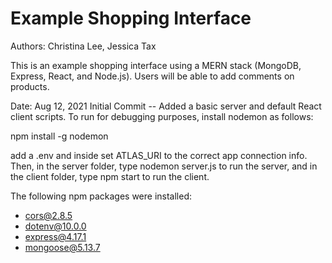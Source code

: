 # Example Shopping Interface

Authors: Christina Lee, Jessica Tax

This is an example shopping interface using a MERN stack (MongoDB, Express, React, and Node.js). 
Users will be able to add comments on products.

Date: Aug 12, 2021
Initial Commit -- Added a basic server and default React client scripts.  To run for debugging purposes, install nodemon as follows:

npm install -g nodemon

add a .env and inside set ATLAS_URI to the correct app connection info. Then, in the server folder, type nodemon server.js to run the
server, and in the client folder, type npm start to run the client.

The following npm packages were installed:
+ cors@2.8.5
+ dotenv@10.0.0
+ express@4.17.1
+ mongoose@5.13.7


